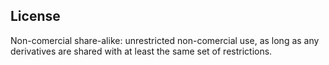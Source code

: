 ## License

Non-comercial share-alike: unrestricted non-comercial use, as long as any derivatives are shared with at least the same set of restrictions.
